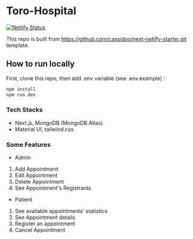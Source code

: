 # Toro-Hospital

[![Netlify Status](https://api.netlify.com/api/v1/badges/ed50f56e-4fc2-4c98-8b66-1e5074c6f3d3/deploy-status)](https://app.netlify.com/sites/next-starter/deploys)


This repo is built from https://github.com/cassidoo/next-netlify-starter.git template.

## How to run locally

First, clone this repo, then add .env variable (see .env.example) :

```bash
npm install
npm run dev
```

### Tech Stacks
- Next.js, MongoDB (MongoDB Atlas)
- Material UI, tailwind.css

### Some Features
- Admin
1. Add Appointment
2. Edit Appointment
3. Delete Appointment
4. See Appointment's Registrants

- Patient
1. See available appointments' statistics
2. See Appointment details
3. Register an appointment
4. Cancel Appointment